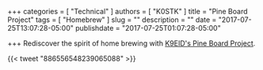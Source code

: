 +++
categories = [ "Technical" ]
authors = [ "K0STK" ]
title = "Pine Board Project"
tags = [ "Homebrew" ]
slug = ""
description = ""
date = "2017-07-25T13:07:28-05:00"
publishdate = "2017-07-25T01:07:28-05:00"

+++
Rediscover the spirit of home brewing with
[K9EID's Pine Board Project](https://heilsound.com/amateur-radio-post/the-pine-board-project/).

{{< tweet "886556548239065088" >}}
<!--more-->

